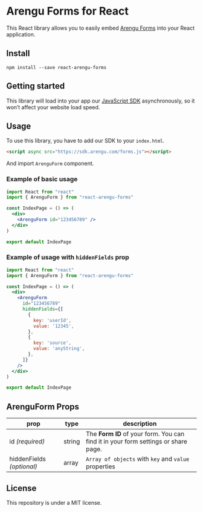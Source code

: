 # Arengu Forms for React

This React library allows you to easily embed [Arengu Forms](https://www.arengu.com) into your React application.

## Install

```shell
npm install --save react-arengu-forms
```

## Getting started

This library will load into your app our [JavaScript SDK](https://github.com/arengu/forms-js-sdk) asynchronously, so it won’t affect your website load speed.

## Usage

To use this library, you have to add our SDK to your `index.html`.

```html
<script async src="https://sdk.arengu.com/forms.js"></script>
```

And import `ArenguForm` component.

### Example of basic usage

```jsx
import React from "react"
import { ArenguForm } from "react-arengu-forms"

const IndexPage = () => (
  <div>
    <ArenguForm id="123456789" />
  </div>
)

export default IndexPage
```

### Example of usage with `hiddenFields` prop

```jsx
import React from "react"
import { ArenguForm } from "react-arengu-forms"

const IndexPage = () => (
  <div>
    <ArenguForm
      id="123456789"
      hiddenFields={[
        {
          key: 'userId',
          value: '12345',
        },
        {
          key: 'source',
          value: 'anyString',
        },
      ]}
    />
  </div>
)

export default IndexPage
```

## ArenguForm Props

| prop                      | type   | description                                                                        |
| ------------------------- | ------ | ---------------------------------------------------------------------------------- |
| id *(required)*           | string | The **Form ID** of your form. You can find it in your form settings or share page. |
| hiddenFields *(optional)* | array  | `Array of objects` with `key` and `value` properties |

## License
This repository is under a MIT license.